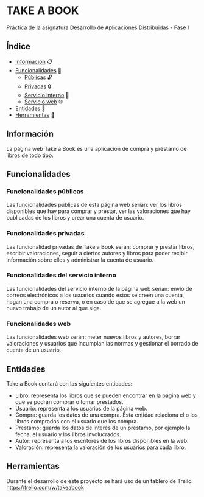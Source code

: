 # TAKE A BOOK
Práctica de la asignatura Desarrollo de Aplicaciones Distribuidas - Fase I

## Índice

- [Informacion](#información) :clipboard:
- [Funcionalidades](#funcionalidades) :memo:
  - [Públicas](#funcionalidades-públicas) :unlock:
  - [Privadas](#funcionalidades-privadas) :lock:
  - [Servicio interno](#funcionalidades-del-servicio-interno) :email:
  - [Servicio web](#funcionalidades-web) :globe_with_meridians:
 - [Entidades](#entidades) :raising_hand:
 - [Herramientas](#herramientas) :hammer:

## Información
La página web Take a Book es una aplicación de compra y préstamo de libros de todo tipo.

## Funcionalidades

### Funcionalidades públicas
Las funcionalidades públicas de esta página web serían: ver los libros disponibles que hay para comprar y prestar, ver las valoraciones que hay publicadas de los libros y crear una cuenta de usuario.

### Funcionalidades privadas
Las funcionalidad privadas de Take a Book serán: comprar y prestar libros, escribir valoraciones, seguir a ciertos autores y libros para poder recibir información sobre ellos y administrar la cuenta de usuario.

### Funcionalidades del servicio interno
Las funcionalidades del servicio interno de la página web serían: envío de correos electrónicos a los usuarios cuando estos se creen una cuenta, hagan una compra o reserva, o en caso de que se agregue a la web un nuevo trabajo de un autor al que siga.

### Funcionalidades web
Las funcionalidades web serán: meter nuevos libros y autores, borrar valoraciones y usuarios que incumplan las normas y gestionar el borrado de cuenta de un usuario.

## Entidades
Take a Book contará con las siguientes entidades:
  - Libro: representa los libros que se pueden encontrar en la página web y que se podrán comprar o tomar prestados.
  - Usuario: representa a los usuarios de la página web.
  - Compra: guarda los datos de una compra. Esta entidad relaciona el o los libros comprados con el usuario que los compra.
  - Préstamo: guarda los datos de interés de un préstamo, por ejemplo la fecha, el usuario y los libros involucrados.
  - Autor: representa a los escritores de los libros disponibles en la web.
  - Valoración: representa la valoración de los usuarios para cada libro. 

## Herramientas
Durante el desarrollo de este proyecto se hará uso de un tablero de Trello: https://trello.com/w/takeabook 
